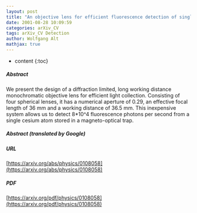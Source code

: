 ```yaml
---
layout: post
title: "An objective lens for efficient fluorescence detection of single atoms"
date: 2001-08-28 10:09:59
categories: arXiv_CV
tags: arXiv_CV Detection
author: Wolfgang Alt
mathjax: true
---
```


* content
{:toc}

##### Abstract
We present the design of a diffraction limited, long working distance monochromatic objective lens for efficient light collection. Consisting of four spherical lenses, it has a numerical aperture of 0.29, an effective focal length of 36 mm and a working distance of 36.5 mm. This inexpensive system allows us to detect 8*10^4 fluorescence photons per second from a single cesium atom stored in a magneto-optical trap.

##### Abstract (translated by Google)


##### URL
[https://arxiv.org/abs/physics/0108058](https://arxiv.org/abs/physics/0108058)

##### PDF
[https://arxiv.org/pdf/physics/0108058](https://arxiv.org/pdf/physics/0108058)

